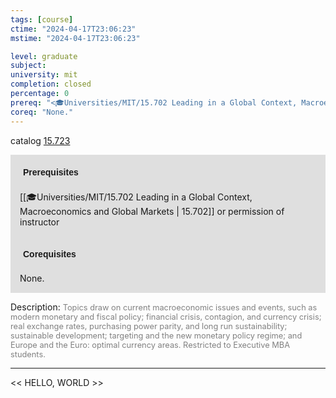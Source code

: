 ```yaml
---
tags: [course]
ctime: "2024-04-17T23:06:23"
mstime: "2024-04-17T23:06:23"

level: graduate
subject: 
university: mit
completion: closed
percentage: 0
prereq: "<🎓Universities/MIT/15.702 Leading in a Global Context, Macroeconomics and Global Markets> or permission of instructor"
coreq: "None."
---
```


catalog [15.723](http://student.mit.edu/catalog/m15c.html#15.723)

<span style="display: block; padding: 15px; background-color: rgb(100, 100, 100, 0.2);"><font id="m_prereq1249_0" style="display: block; font-family: Arial, sans-serif; font-weight: bold; padding: 5px">Prerequisites</font><br><span id="prereq1249_0">[[🎓Universities/MIT/15.702 Leading in a Global Context, Macroeconomics and Global Markets | 15.702]] or permission of instructor</span></span>
<span style="display: block; padding: 15px; background-color: rgb(100, 100, 100, 0.2);"><font id="m_coreq1249_0" style="display: block; font-family: Arial, sans-serif; font-weight: bold; padding: 5px">Corequisites</font><br><span id="coreq1249_0">None.</span></span>

<font style="">Description:</font>
<font style="color: grey; font-size: 0.8rem;">Topics draw on current macroeconomic issues and events, such as modern monetary and fiscal policy; financial crisis, contagion, and currency crisis; real exchange rates, purchasing power parity, and long run sustainability; sustainable development; targeting and the new monetary policy regime; and Europe and the Euro: optimal currency areas. Restricted to Executive MBA students.</font>



---

<< HELLO, WORLD >>
